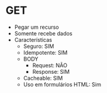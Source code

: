 # GET

* Pegar um recurso
* Somente recebe dados
* Características
    * Seguro: SIM
    * Idempotente: SIM
    * BODY
        * Request: NÃO
        * Response: SIM
    * Cacheable: SIM
    * Uso em formulários HTML: Sim